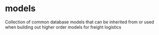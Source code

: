 # models

Collection of common database models that can be inherited from or used when building out higher order models for freight logistics
